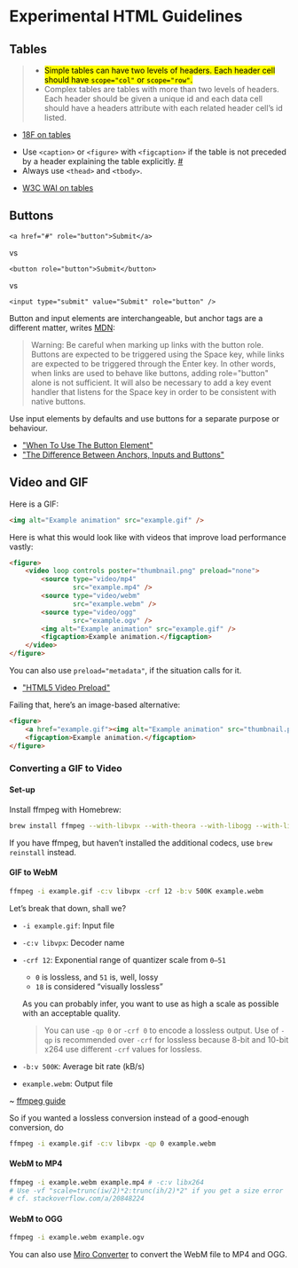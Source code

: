 Experimental HTML Guidelines
============================

Tables
------
> * <mark>Simple tables can have two levels of headers. Each header cell should have `scope="col"` or `scope="row"`.</mark>
> * Complex tables are tables with more than two levels of headers. Each header should be given a unique id and each data cell should have a headers attribute with each related header cell’s id listed.

- [18F on tables][]

* Use `<caption>` or `<figure>` with `<figcaption>` if the table is not preceded by a header explaining the table explicitly. [#][table-accessibility]
* Always use `<thead>` and `<tbody>`.

- [W3C WAI on tables][]

Buttons
-------
`<a href="#" role="button">Submit</a>`

vs

`<button role="button">Submit</button>`

vs

`<input type="submit" value="Submit" role="button" />`

Button and input elements are interchangeable, but anchor tags are a different matter, writes [MDN][]:

> Warning: Be careful when marking up links with the button role. Buttons are expected to be triggered using the Space key, while links are expected to be triggered through the Enter key. In other words, when links are used to behave like buttons, adding role="button" alone is not sufficient. It will also be necessary to add a key event handler that listens for the Space key in order to be consistent with native buttons.

Use input elements by defaults and use buttons for a separate purpose or behaviour.

* ["When To Use The Button Element"][csstricks-buttons]
* ["The Difference Between Anchors, Inputs and Buttons"][davidwalsh-buttons]

Video and GIF
-------------

Here is a GIF:

```html
<img alt="Example animation" src="example.gif" />
```

Here is what this would look like with videos that improve load performance vastly:

```html
<figure>
    <video loop controls poster="thumbnail.png" preload="none">
        <source type="video/mp4"
                src="example.mp4" />
        <source type="video/webm"
                src="example.webm" />
        <source type="video/ogg"
                src="example.ogv" />
        <img alt="Example animation" src="example.gif" />
        <figcaption>Example animation.</figcaption>
    </video>
</figure>
```

You can also use `preload="metadata"`, if the situation calls for it.

* ["HTML5 Video Preload"][video-preload]

Failing that, here’s an image-based alternative:

```html
<figure>
    <a href="example.gif"><img alt="Example animation" src="thumbnail.png" /></a>
    <figcaption>Example animation.</figcaption>
</figure>
```

### Converting a GIF to Video ###

#### Set-up ####

Install ffmpeg with Homebrew:

```sh
brew install ffmpeg --with-libvpx --with-theora --with-libogg --with-libvorbis
```

If you have ffmpeg, but haven’t installed the additional codecs, use `brew reinstall` instead.

#### GIF to WebM ####

```sh
ffmpeg -i example.gif -c:v libvpx -crf 12 -b:v 500K example.webm
```

Let’s break that down, shall we?

* `-i example.gif`: Input file
* `-c:v libvpx`: Decoder name
* `-crf 12`: Exponential range of quantizer scale from `0–51`
    - `0` is lossless, and `51` is, well, lossy
    - `18` is considered “visually lossless”

    As you can probably infer, you want to use as high a scale as possible with an acceptable quality.

    > You can use `-qp 0` or `-crf 0` to encode a lossless output. Use of `-qp` is recommended over `-crf` for lossless because 8-bit and 10-bit x264 use different `-crf` values for lossless.
* `-b:v 500K`: Average bit rate (kB/s)
* `example.webm`: Output file

~ [ffmpeg guide][]

So if you wanted a lossless conversion instead of a good-enough conversion, do

```sh
ffmpeg -i example.gif -c:v libvpx -qp 0 example.webm
```


#### WebM to MP4 ####

```sh
ffmpeg -i example.webm example.mp4 # -c:v libx264
# Use -vf "scale=trunc(iw/2)*2:trunc(ih/2)*2" if you get a size error
# cf. stackoverflow.com/a/20848224
```

#### WebM to OGG ####

```sh
ffmpeg -i example.webm example.ogv
```

You can also use [Miro Converter][] to convert the WebM file to MP4 and OGG.


[18F on tables]: https://playbook.cio.gov/designstandards/tables/
[W3C WAI on tables]: https://www.w3.org/WAI/tutorials/tables/
[table-accessibility]: http://www.w3.org/WAI/tutorials/tables/caption-summary/
[mdn]: https://developer.mozilla.org/en-US/docs/Web/Accessibility/ARIA/ARIA_Techniques/Using_the_button_role
[csstricks-buttons]: https://css-tricks.com/use-button-element
[davidwalsh-buttons]: http://davidwalsh.name/html5-buttons
[video-preload]: https://www.stevesouders.com/blog/2013/04/12/html5-video-preload/
[ffmpeg guide]: https://trac.ffmpeg.org/wiki/Encode/H.264
[Miro Converter]: http://www.mirovideoconverter.com
